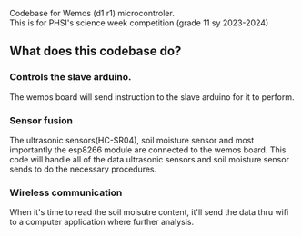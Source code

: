 Codebase for Wemos (d1 r1) microcontroler.
<br/>
This is for PHSI's science week competition (grade 11 sy 2023-2024)

## What does this codebase do?
### Controls the slave arduino.
The wemos board will send instruction to the slave arduino for it to perform.

### Sensor fusion
The ultrasonic sensors(HC-SR04), soil moisture sensor and most importantly the esp8266 module are connected to the wemos board. This code will handle all of the data ultrasonic sensors and soil moisture sensor sends to do the necessary procedures.

### Wireless communication
When it's time to read the soil moisutre content, it'll send the data thru wifi to a computer application where further analysis.